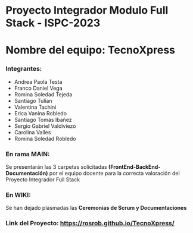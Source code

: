 # Proyecto Integrador Modulo Full Stack - ISPC-2023
# Nombre del equipo: TecnoXpress

### Integrantes:
* Andrea Paola Testa 
* Franco Daniel Vega
* Romina Soledad Tejeda
* Santiago Tulian 
* Valentina Tachini
* Erica Vanina Robledo 
* Santiago Tomás Ibañez
* Sergio Gabriel Valdiviezo
* Carolina Valles
* Romina Soledad Robledo

### En rama MAIN:
Se presentarán las 3 carpetas solicitadas **(FrontEnd-BackEnd-Documentación)** por el equipo docente para la correcta valoración del Proyecto Integrador Full Stack

### En WIKI:
Se han dejado plasmadas las **Ceremonias de Scrum y Documentaciones**

### Link del Proyecto: https://rosrob.github.io/TecnoXpress/
